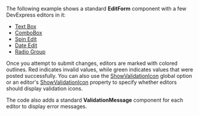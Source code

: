 The following example shows a standard **EditForm** component with a few DevExpress editors in it:

*   [Text Box](https://docs.devexpress.com/Blazor/DevExpress.Blazor.DxTextBox)
*   [ComboBox](https://docs.devexpress.com/Blazor/DevExpress.Blazor.DxComboBox-2)
*   [Spin Edit](https://docs.devexpress.com/Blazor/DevExpress.Blazor.DxSpinEdit-1)
*   [Date Edit](https://docs.devexpress.com/Blazor/DevExpress.Blazor.DxDateEdit-1)
*   [Radio Group](https://docs.devexpress.com/Blazor/DevExpress.Blazor.DxRadioGroup-2)

Once you attempt to submit changes, editors are marked with colored outlines. Red indicates invalid values, while green indicates values that were posted successfully. You can also use the [ShowValidationIcon](https://docs.devexpress.com/Blazor/DevExpress.Blazor.Configuration.GlobalOptions.ShowValidationIcon) global option or an editor's [ShowValidationIcon](https://docs.devexpress.com/Blazor/DevExpress.Blazor.Base.DxInputDataEditorBase-1.ShowValidationIcon) property to specify whether editors should display validation icons.

The code also adds a standard **ValidationMessage** component for each editor to display error messages.
